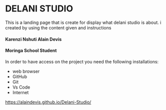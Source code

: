 # DELANI STUDIO

This is a landing page that is create for display what delani studio is about. i created by using the content given and instructions

#### Karenzi Nshuti Alain Devis
#### Moringa School Student

In order to have access on the project you need the following installations:
* web browser
* GitHub
* Git
* Vs Code
* Internet

https://alaindevis.github.io/Delani-Studio/
